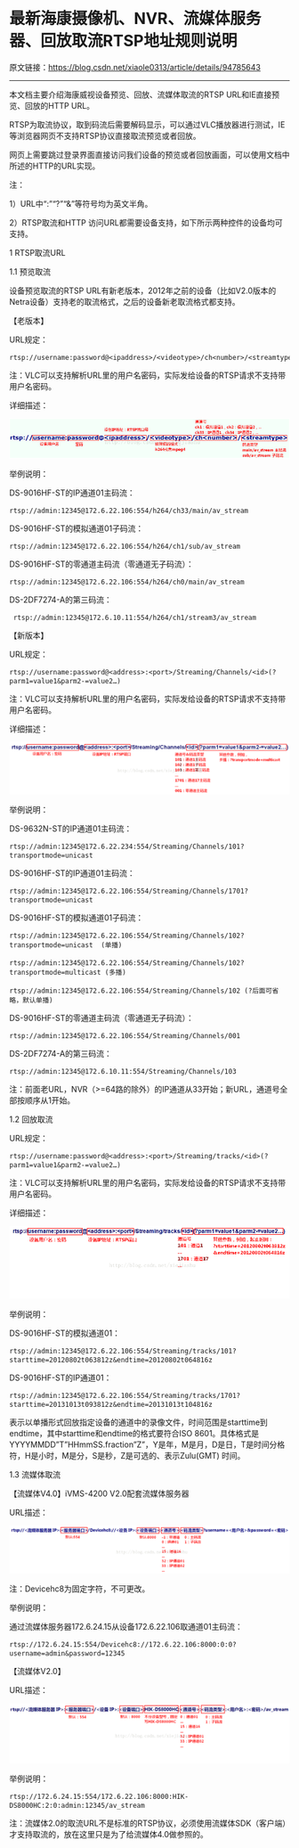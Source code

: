 ﻿﻿﻿
# 最新海康摄像机、NVR、流媒体服务器、回放取流RTSP地址规则说明

原文链接：https://blog.csdn.net/xiaole0313/article/details/94785643

---

本文档主要介绍海康威视设备预览、回放、流媒体取流的RTSP URL和IE直接预览、回放的HTTP URL。

RTSP为取流协议，取到码流后需要解码显示，可以通过VLC播放器进行测试，IE等浏览器网页不支持RTSP协议直接取流预览或者回放。

网页上需要跳过登录界面直接访问我们设备的预览或者回放画面，可以使用文档中所述的HTTP的URL实现。

注：

1）URL中“:”“?”“&”等符号均为英文半角。

2）RTSP取流和HTTP 访问URL都需要设备支持，如下所示两种控件的设备均可支持。

1      RTSP取流URL

1.1     预览取流

设备预览取流的RTSP URL有新老版本，2012年之前的设备（比如V2.0版本的Netra设备）支持老的取流格式，之后的设备新老取流格式都支持。

【老版本】

URL规定：

```
rtsp://username:password@<ipaddress>/<videotype>/ch<number>/<streamtype>
```

注：VLC可以支持解析URL里的用户名密码，实际发给设备的RTSP请求不支持带用户名密码。

详细描述：

![hikvision-1](./images/hikvision-1.png "详细描述")

举例说明：

DS-9016HF-ST的IP通道01主码流：

```
rtsp://admin:12345@172.6.22.106:554/h264/ch33/main/av_stream
```

DS-9016HF-ST的模拟通道01子码流：

```
rtsp://admin:12345@172.6.22.106:554/h264/ch1/sub/av_stream
```

DS-9016HF-ST的零通道主码流（零通道无子码流）：

```
rtsp://admin:12345@172.6.22.106:554/h264/ch0/main/av_stream
```

DS-2DF7274-A的第三码流：

```
 rtsp://admin:12345@172.6.10.11:554/h264/ch1/stream3/av_stream
```

【新版本】

URL规定：

```
rtsp://username:password@<address>:<port>/Streaming/Channels/<id>(?parm1=value1&parm2-=value2…)
```

注：VLC可以支持解析URL里的用户名密码，实际发给设备的RTSP请求不支持带用户名密码。

详细描述：

![hikvision-2](./images/hikvision-2.png "详细描述")

举例说明：

DS-9632N-ST的IP通道01主码流：

```
rtsp://admin:12345@172.6.22.234:554/Streaming/Channels/101?transportmode=unicast
```

DS-9016HF-ST的IP通道01主码流：

```
rtsp://admin:12345@172.6.22.106:554/Streaming/Channels/1701?transportmode=unicast
```

DS-9016HF-ST的模拟通道01子码流：

```
rtsp://admin:12345@172.6.22.106:554/Streaming/Channels/102?transportmode=unicast  (单播)

rtsp://admin:12345@172.6.22.106:554/Streaming/Channels/102?transportmode=multicast (多播)

rtsp://admin:12345@172.6.22.106:554/Streaming/Channels/102 (?后面可省略，默认单播)
```

DS-9016HF-ST的零通道主码流（零通道无子码流）：

```
rtsp://admin:12345@172.6.22.106:554/Streaming/Channels/001
```

DS-2DF7274-A的第三码流：

```
rtsp://admin:12345@172.6.10.11:554/Streaming/Channels/103
```

注：前面老URL，NVR（>=64路的除外）的IP通道从33开始；新URL，通道号全部按顺序从1开始。

1.2     回放取流

URL规定：

```
rtsp://username:password@<address>:<port>/Streaming/tracks/<id>(?parm1=value1&parm2-=value2…)
```

注：VLC可以支持解析URL里的用户名密码，实际发给设备的RTSP请求不支持带用户名密码。

详细描述：

![hikvision-3](./images/hikvision-3.png "详细描述")

举例说明：

DS-9016HF-ST的模拟通道01：

```
rtsp://admin:12345@172.6.22.106:554/Streaming/tracks/101?starttime=20120802t063812z&endtime=20120802t064816z
```

DS-9016HF-ST的IP通道01：

```
rtsp://admin:12345@172.6.22.106:554/Streaming/tracks/1701?starttime=20131013t093812z&endtime=20131013t104816z
```

表示以单播形式回放指定设备的通道中的录像文件，时间范围是starttime到endtime，其中starttime和endtime的格式要符合ISO 8601。具体格式是YYYYMMDD”T”HHmmSS.fraction”Z”，Y是年，M是月，D是日，T是时间分格符，H是小时，M是分，S是秒，Z是可选的、表示Zulu(GMT) 时间。

1.3     流媒体取流

【流媒体V4.0】iVMS-4200 V2.0配套流媒体服务器

URL描述：

![hikvision-4](./images/hikvision-4.png "详细描述")

注：Devicehc8为固定字符，不可更改。

举例说明：

通过流媒体服务器172.6.24.15从设备172.6.22.106取通道01主码流：

```
rtsp://172.6.24.15:554/Devicehc8://172.6.22.106:8000:0:0?username=admin&password=12345
```

【流媒体V2.0】

URL描述：

![hikvision-5](./images/hikvision-5.png "详细描述")

举例说明：

```
rtsp://172.6.24.15:554/172.6.22.106:8000:HIK-DS8000HC:2:0:admin:12345/av_stream
```

注：流媒体2.0的取流URL不是标准的RTSP协议，必须使用流媒体SDK（客户端）才支持取流的，放在这里只是为了给流媒体4.0做参照的。


